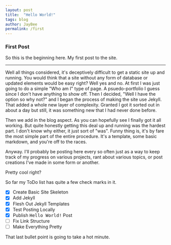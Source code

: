 ```yaml
---
layout: post
title:  "Hello World!"
tags: blog
author: JayBee
permalink: /first
---
```


### First Post 
So this is the beginning here. My first post to the site.
<hr>
Well all things considered, it's deceptively difficult to get a static site up and running. You would think that a site without any form of database or updated elements would be easy right? Well yes and no. At first I was just going to do a simple "Who am I" type of page. A psuedo-portfolio I guess since I don't have anything to show off. Then I decided, "Well I have the option so why not?" and I began the process of making the site use Jekyll. That added a whole new layer of complexity. Granted I got it sorted out in about a day but still, it was something new that I had never done before.

Then we add in the blog aspect. As you can hopefully see I finally got it all working. But quite honestly getting this deal up and running was the hardest part. I don't know why either, it just sort of "was". Funny thing is, it's by fare the most simple part of the entire procedure. It's a template, some basic markdown, and you're off to the races.

Anyway. I'll probably be posting here every so often just as a way to keep track of my progress on various projects, rant about various topics, or post creations I've made in some form or another.

Pretty cool right?

So far my ToDo list has quite a few check marks in it. 
- [x] Create Basic Site Skeleton
- [x] Add Jekyll
- [x] Flesh Out Jekyll Templates
- [x] Test  Posting Locally 
- [x] Publish <samp>Hello World!</samp> Post
- [ ] Fix Link Structure
- [ ] Make Everything Pretty

That last bullet point is going to take a hot minute.